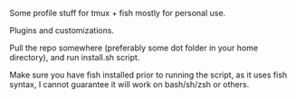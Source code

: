 Some profile stuff for tmux + fish mostly for personal use.

Plugins and customizations.

Pull the repo somewhere (preferably some dot folder in your home directory), and run install.sh script.

Make sure you have fish installed prior to running the script, as it uses fish syntax, I cannot guarantee it will work on bash/sh/zsh or others.


